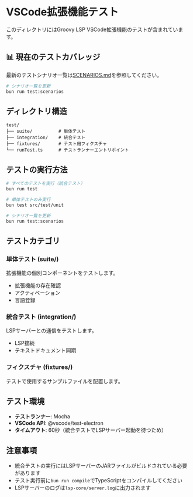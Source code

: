 # VSCode拡張機能テスト

このディレクトリにはGroovy LSP VSCode拡張機能のテストが含まれています。

## 📊 現在のテストカバレッジ

最新のテストシナリオ一覧は[SCENARIOS.md](./SCENARIOS.md)を参照してください。

```bash
# シナリオ一覧を更新
bun run test:scenarios
```

## ディレクトリ構造

```
test/
├── suite/          # 単体テスト
├── integration/    # 統合テスト
├── fixtures/       # テスト用フィクスチャ
└── runTest.ts      # テストランナーエントリポイント
```

## テストの実行方法

```bash
# すべてのテストを実行（統合テスト）
bun run test

# 単体テストのみ実行
bun test src/test/unit

# シナリオ一覧を更新
bun run test:scenarios
```

## テストカテゴリ

### 単体テスト (suite/)
拡張機能の個別コンポーネントをテストします。
- 拡張機能の存在確認
- アクティベーション
- 言語登録

### 統合テスト (integration/)
LSPサーバーとの通信をテストします。
- LSP接続
- テキストドキュメント同期

### フィクスチャ (fixtures/)
テストで使用するサンプルファイルを配置します。

## テスト環境

- **テストランナー**: Mocha
- **VSCode API**: @vscode/test-electron
- **タイムアウト**: 60秒（統合テストでLSPサーバー起動を待つため）

## 注意事項

- 統合テストの実行にはLSPサーバーのJARファイルがビルドされている必要があります
- テスト実行前に`bun run compile`でTypeScriptをコンパイルしてください
- LSPサーバーのログは`lsp-core/server.log`に出力されます